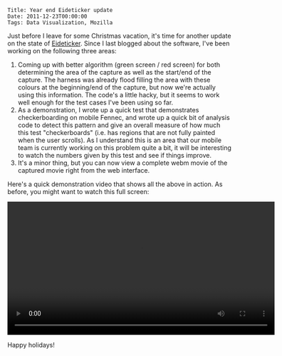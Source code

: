     Title: Year end Eideticker update
    Date: 2011-12-23T00:00:00
    Tags: Data Visualization, Mozilla

Just before I leave for some Christmas vacation, it's time for another update on the state of [Eideticker][1]. Since I last blogged about the software, I've been working on the following three areas:

1. Coming up with better algorithm (green screen / red screen) for both determining the area of the capture as well as the start/end of the capture. The harness was already flood filling the area with these colours at the beginning/end of the capture, but now we're actually using this information. The code's a little hacky, but it seems to work well enough for the test cases I've been using so far.
2. As a demonstration, I wrote up a quick test that demonstrates checkerboarding on mobile Fennec, and wrote up a quick bit of analysis code to detect this pattern and give an overall measure of how much this test "checkerboards" (i.e. has regions that are not fully painted when the user scrolls). As I understand this is an area that our mobile team is currently working on this problem quite a bit, it will be interesting to watch the numbers given by this test and see if things improve.
3. It's a minor thing, but you can now view a complete webm movie of the captured movie right from the web interface.

Here's a quick demonstration video that shows all the above in action. As before, you might want to watch this full screen:

<video src="/files/eideticker/eideticker-2011-12-21.webm" width="600px" controls></video>

Happy holidays!

[1]: http://wrla.ch/blog/2011/11/measuring-what-the-user-sees/
